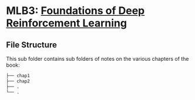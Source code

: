 # MLB3: [Foundations of Deep Reinforcement Learning](https://slm-lab.gitbook.io/slm-lab/publications-and-talks/instruction-for-the-book-+-intro-to-rl-section)

## File Structure

This sub folder contains sub folders of notes on the various chapters of the book:

```bash
├── chap1
├── chap2
├── .
└── .
```
